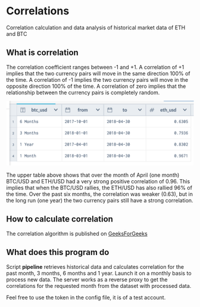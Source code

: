 # Correlations
Correlation calculation and data analysis of historical market data of ETH and BTC

## What is correlation
The correlation coefficient ranges between -1 and +1. A correlation of +1 implies that the two currency pairs will move in the same direction 100% of the time. A correlation of -1 implies the two currency pairs will move in the opposite direction 100% of the time. A correlation of zero implies that the relationship between the currency pairs is completely random.

![alt text](https://github.com/converttt/correlations/raw/master/media/screen-1.png 'An example of calculated data')

The upper table above shows that over the month of April (one month) BTC/USD and ETH/USD had a very strong positive correlation of 0.96. This implies that when the BTC/USD rallies, the ETH/USD has also rallied 96% of the time. Over the past six months, the correlation was weaker (0.63), but in the long run (one year) the two currency pairs still have a strong correlation.

## How to calculate correlation
The correlation algorithm is published on [GeeksForGeeks](https://www.geeksforgeeks.org/program-find-correlation-coefficient/)

## What does this program do
Script **pipeline** retrieves historical data and calculates correlation for the past month, 3 months, 6 months and 1 year. Launch it on a monthly basis to process new data.
The server works as a reverse proxy to get the correlations for the requested month from the dataset with processed data.

Feel free to use the token in the config file, it is of a test account.